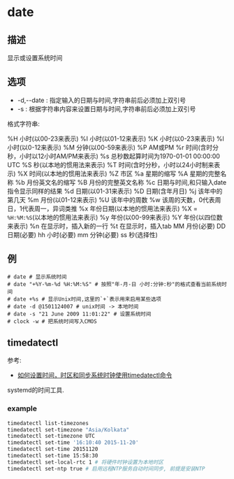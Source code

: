 # date

## 描述

显示或设置系统时间

## 选项

- -d,--date : 指定输入的日期与时间,字符串前后必须加上双引号
- -s : 根据字符串内容来设置日期与时间,字符串前后必须加上双引号

格式字符串:

%H 小时(以00-23来表示)
%I 小时(以01-12来表示)
%K 小时(以0-23来表示)
%l 小时(以0-12来表示)
%M 分钟(以00-59来表示)
%P AM或PM
%r 时间(含时分秒，小时以12小时AM/PM来表示)
%s 总秒数起算时间为1970-01-01 00:00:00 UTC
%S 秒(以本地的惯用法来表示)
%T 时间(含时分秒，小时以24小时制来表示)
%X 时间(以本地的惯用法来表示)
%Z 市区
%a 星期的缩写
%A 星期的完整名称
%b 月份英文名的缩写
%B 月份的完整英文名称
%c 日期与时间,和只输入date指令显示同样的结果
%d 日期(以01-31来表示)
%D 日期(含年月日)
%j 该年中的第几天
%m 月份(以01-12来表示)
%U 该年中的周数
%w 该周的天数，0代表周日，1代表周一，异词类推
%x 年份日期(以本地的惯用法来表示)
%X = `%H:%M:%S`(以本地的惯用法来表示)
%y 年份(以00-99来表示)
%Y 年份(以四位数来表示)
%n 在显示时，插入新的一行
%t 在显示时，插入tab
MM 月份(必要)
DD 日期(必要)
hh 小时(必要)
mm 分钟(必要)
ss 秒(选择性)

## 例

    # date # 显示系统时间
    # date "+%Y-%m-%d %H:%M:%S" # 按照"年-月-日 小时:分钟:秒"的格式查看当前系统时间
    # date +%s # 显示Unix时间,这里的`+`表示用来启用某些选项
    # date -d @1501124007 # unix时间 -> 本地时间
    # date -s "21 June 2009 11:01:22" # 设置系统时间
    # clock -w # 把系统时间写入CMOS

## timedatectl
参考:
- [如何设置时间，时区和同步系统时钟使用timedatectl命令](https://www.howtoing.com/set-time-timezone-and-synchronize-time-using-timedatectl-command/)

systemd的时间工具.

### example
```bash
timedatectl list-timezones
timedatectl set-timezone "Asia/Kolkata"
timedatectl set-timezone UTC
timedatectl set-time '16:10:40 2015-11-20'
timedatectl set-time 20151120
timedatectl set-time 15:58:30
timedatectl set-local-rtc 1 # 将硬件时钟设置为本地时区
timedatectl set-ntp true # 启用远程NTP服务自动时间同步, 前提是安装NTP
```